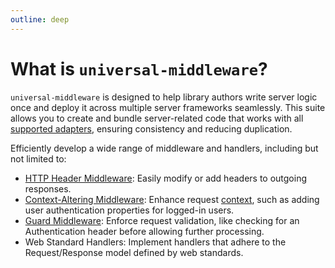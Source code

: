 ```yaml
---
outline: deep
---
```


# What is `universal-middleware`?

`universal-middleware` is designed to help library authors write server logic once
and deploy it across multiple server frameworks seamlessly.
This suite allows you to create and bundle server-related code that works with all [supported adapters](/reference/supported-adapters),
ensuring consistency and reducing duplication.

Efficiently develop a wide range of middleware and handlers, including but not limited to:
- [HTTP Header Middleware](/recipes/headers-middleware): Easily modify or add headers to outgoing responses.
- [Context-Altering Middleware](/recipes/context-middleware): Enhance request [context](/definitions#context), such as adding user authentication properties for logged-in users.
- [Guard Middleware](/recipes/guard-middleware): Enforce request validation, like checking for an Authentication header before allowing further processing.
- Web Standard Handlers: Implement handlers that adhere to the Request/Response model defined by web standards.
